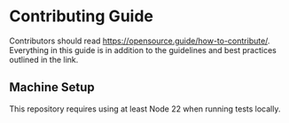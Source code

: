 # Contributing Guide

Contributors should read https://opensource.guide/how-to-contribute/. Everything in this guide is in addition to the guidelines and best practices outlined in the link.

## Machine Setup

This repository requires using at least Node 22 when running tests locally.
